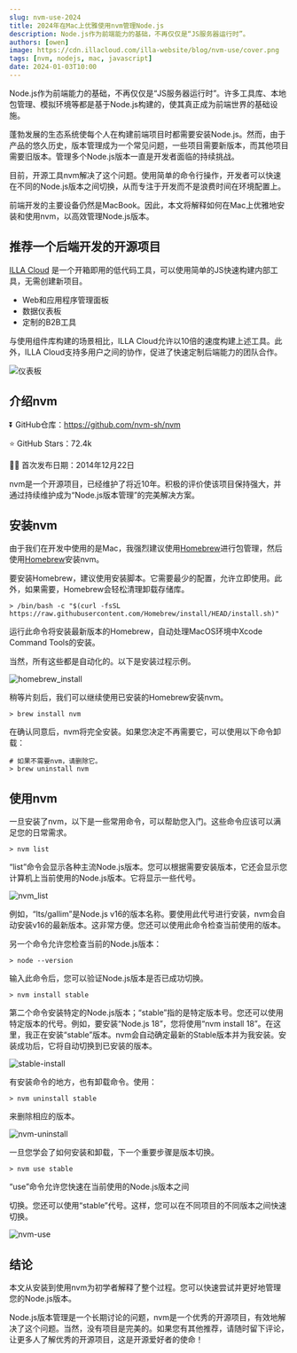 ```yaml
---
slug: nvm-use-2024
title: 2024年在Mac上优雅使用nvm管理Node.js
description: Node.js作为前端能力的基础，不再仅仅是“JS服务器运行时”。
authors: [owen]
image: https://cdn.illacloud.com/illa-website/blog/nvm-use/cover.png
tags: [nvm, nodejs, mac, javascript]
date: 2024-01-03T10:00
---
```


Node.js作为前端能力的基础，不再仅仅是“JS服务器运行时”。许多工具库、本地包管理、模拟环境等都是基于Node.js构建的，使其真正成为前端世界的基础设施。

蓬勃发展的生态系统使每个人在构建前端项目时都需要安装Node.js。然而，由于产品的悠久历史，版本管理成为一个常见问题，一些项目需要新版本，而其他项目需要旧版本。管理多个Node.js版本一直是开发者面临的持续挑战。

目前，开源工具nvm解决了这个问题。使用简单的命令行操作，开发者可以快速在不同的Node.js版本之间切换，从而专注于开发而不是浪费时间在环境配置上。

前端开发的主要设备仍然是MacBook。因此，本文将解释如何在Mac上优雅地安装和使用nvm，以高效管理Node.js版本。

## 推荐一个后端开发的开源项目

[ILLA Cloud](https://illacloud.com) 是一个开箱即用的低代码工具，可以使用简单的JS快速构建内部工具，无需创建新项目。

- Web和应用程序管理面板
- 数据仪表板
- 定制的B2B工具

与使用组件库构建的场景相比，ILLA Cloud允许以10倍的速度构建上述工具。此外，ILLA Cloud支持多用户之间的协作，促进了快速定制后端能力的团队合作。

![仪表板](https://cdn.illacloud.com/illa-website/blog/nvm-use/dashboard.png)

## 介绍nvm

⏬ GitHub仓库：https://github.com/nvm-sh/nvm

⭐ GitHub Stars：72.4k

💪🏼 首次发布日期：2014年12月22日

nvm是一个开源项目，已经维护了将近10年。积极的评价使该项目保持强大，并通过持续维护成为“Node.js版本管理”的完美解决方案。

## 安装nvm

由于我们在开发中使用的是Mac，我强烈建议使用[Homebrew](https://brew.sh)进行包管理，然后使用[Homebrew](https://brew.sh)安装nvm。

要安装Homebrew，建议使用安装脚本。它需要最少的配置，允许立即使用。此外，如果需要，Homebrew会轻松清理卸载存储库。

```shell
> /bin/bash -c "$(curl -fsSL https://raw.githubusercontent.com/Homebrew/install/HEAD/install.sh)"
```

运行此命令将安装最新版本的Homebrew，自动处理MacOS环境中Xcode Command Tools的安装。

当然，所有这些都是自动化的。以下是安装过程示例。

![homebrew_install](https://cdn.illacloud.com/illa-website/blog/nvm-use/homebrew-install.png)

稍等片刻后，我们可以继续使用已安装的Homebrew安装nvm。

```shell
> brew install nvm
```

在确认同意后，nvm将完全安装。如果您决定不再需要它，可以使用以下命令卸载：

```shell
# 如果不需要nvm，请删除它。
> brew uninstall nvm
```

## 使用nvm

一旦安装了nvm，以下是一些常用命令，可以帮助您入门。这些命令应该可以满足您的日常需求。

```shell
> nvm list
```

“list”命令会显示各种主流Node.js版本。您可以根据需要安装版本，它还会显示您计算机上当前使用的Node.js版本。它将显示一些代号。

![nvm_list](https://cdn.illacloud.com/illa-website/blog/nvm-use/nvm-list.png)

例如，“lts/gallim”是Node.js v16的版本名称。要使用此代号进行安装，nvm会自动安装v16的最新版本。这非常方便。您还可以使用此命令检查当前使用的版本。

另一个命令允许您检查当前的Node.js版本：

```shell
> node --version
```

输入此命令后，您可以验证Node.js版本是否已成功切换。

```shell
> nvm install stable
```

第二个命令安装特定的Node.js版本；“stable”指的是特定版本号。您还可以使用特定版本的代号。例如，要安装“Node.js 18”，您将使用“nvm install 18”。在这里，我正在安装“stable”版本。nvm会自动确定最新的Stable版本并为我安装。安装成功后，它将自动切换到已安装的版本。

![stable-install](https://cdn.illacloud.com/illa-website/blog/nvm-use/stable-install.png)

有安装命令的地方，也有卸载命令。使用：

```shell
> nvm uninstall stable
```

来删除相应的版本。

![nvm-uninstall](https://cdn.illacloud.com/illa-website/blog/nvm-use/nvm-uninstall.png)

一旦您学会了如何安装和卸载，下一个重要步骤是版本切换。

```shell
> nvm use stable
```

“use”命令允许您快速在当前使用的Node.js版本之间

切换。您还可以使用“stable”代号。这样，您可以在不同项目的不同版本之间快速切换。

![nvm-use](https://cdn.illacloud.com/illa-website/blog/nvm-use/nvm-use.png)

## 结论

本文从安装到使用nvm为初学者解释了整个过程。您可以快速尝试并更好地管理您的Node.js版本。

Node.js版本管理是一个长期讨论的问题，nvm是一个优秀的开源项目，有效地解决了这个问题。当然，没有项目是完美的。如果您有其他推荐，请随时留下评论，让更多人了解优秀的开源项目，这是开源爱好者的使命！